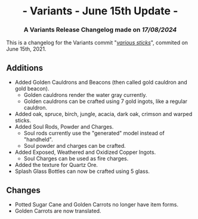 # <div style="text-align: center;">- Variants - June 15th Update -</div>
### <div style="text-align: center;">A Variants Release Changelog made on *17/08/2024*</div>
This is a changelog for the Variants commit "[*various sticks*](https://github.com/Fabricio20106/Variants/commit/3672d97b7efd0b84ac77d7bf6e58de61c123f4f6)", commited on June 15th, 2021.

## Additions
- Added Golden Cauldrons and Beacons (then called gold cauldron and gold beacon).
  - Golden cauldrons render the water gray currently.
  - Golden cauldrons can be crafted using 7 gold ingots, like a regular cauldron.
- Added oak, spruce, birch, jungle, acacia, dark oak, crimson and warped sticks.
- Added Soul Rods, Powder and Charges.
  - Soul rods currently use the "generated" model instead of "handheld".
  - Soul powder and charges can be crafted.
- Added Exposed, Weathered and Oxidized Copper Ingots.
  - Soul Charges can be used as fire charges.
- Added the texture for Quartz Ore.
- Splash Glass Bottles can now be crafted using 5 glass.

## Changes
- Potted Sugar Cane and Golden Carrots no longer have item forms.
- Golden Carrots are now translated.